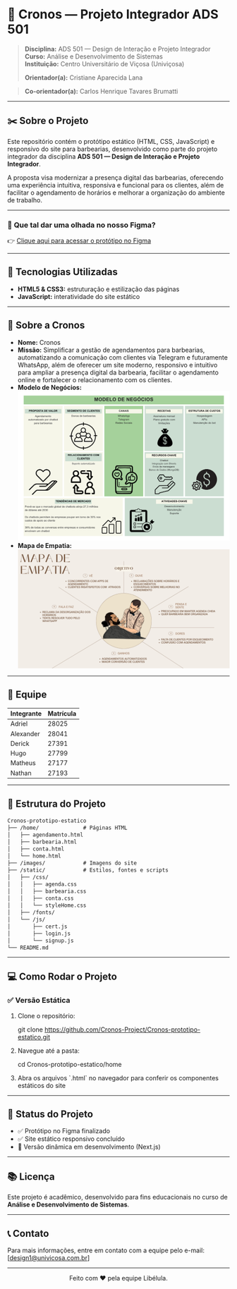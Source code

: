 # 💈 **Cronos — Projeto Integrador ADS 501**

> **Disciplina:** ADS 501 — Design de Interação e Projeto Integrador  
> **Curso:** Análise e Desenvolvimento de Sistemas  
> **Instituição:** Centro Universitário de Viçosa (Univiçosa) 
>  
> **Orientador(a):** Cristiane Aparecida Lana

> **Co-orientador(a):** Carlos Henrique Tavares Brumatti

---

## ✂️ **Sobre o Projeto**

Este repositório contém o protótipo estático (HTML, CSS, JavaScript) e responsivo do site para barbearias, desenvolvido como parte do projeto integrador da disciplina **ADS 501 — Design de Interação e Projeto Integrador**.

A proposta visa modernizar a presença digital das barbearias, oferecendo uma experiência intuitiva, responsiva e funcional para os clientes, além de facilitar o agendamento de horários e melhorar a organização do ambiente de trabalho.

---

### 🎨 **Que tal dar uma olhada no nosso Figma?**

👉 [Clique aqui para acessar o protótipo no Figma](https://www.figma.com/design/akoDZN6BD3FbpCyvoST5c4/Untitled?node-id=0-1&p=f&t=UpydMa4PvacYzxBa-0)

---

## 🚀 **Tecnologias Utilizadas**

- **HTML5 & CSS3:** estruturação e estilização das páginas  
- **JavaScript:** interatividade do site estático  

---

## 🏢 **Sobre a Cronos**

- **Nome:** Cronos
- **Missão:** Simplificar a gestão de agendamentos para barbearias, automatizando a comunicação com clientes via Telegram e futuramente WhatsApp, além de oferecer um site moderno, responsivo e intuitivo para ampliar a presença digital da barbearia, facilitar o agendamento online e fortalecer o relacionamento com os clientes.
- **Modelo de Negócios:** 
![Modelo de Negócio](images/modelo.png)
- **Mapa de Empatia:** 
![Logotipo Cronos](images/empatia.png)

---

## 👥 **Equipe**

| Integrante         | Matrícula                   |
|--------------------|-----------------------------|
| Adriel             | 28025                       |
| Alexander          | 28041                       |
| Derick             | 27391                       |
| Hugo               | 27799                       |
| Matheus            | 27177                       |
| Nathan             | 27193                       |

---

## 📂 **Estrutura do Projeto**

```
Cronos-prototipo-estatico
├── /home/              # Páginas HTML
│   ├── agendamento.html
│   ├── barbearia.html
│   ├── conta.html
│   └── home.html
├── /images/            # Imagens do site
├── /static/            # Estilos, fontes e scripts
│   ├── /css/
│   │   ├── agenda.css
│   │   ├── barbearia.css
│   │   ├── conta.css
│   │   └── styleHome.css
│   ├── /fonts/
│   └── /js/
│       ├── cert.js
│       ├── login.js
│       └── signup.js
└── README.md
```

---

## 💻 **Como Rodar o Projeto**

### ✅ Versão Estática

1. Clone o repositório:
   
   git clone https://github.com/Cronos-Project/Cronos-prototipo-estatico.git
   
2. Navegue até a pasta:
   
   cd Cronos-prototipo-estatico/home
   
3. Abra os arquivos \`.html\` no navegador para conferir os componentes estáticos do site

---

## 📌 **Status do Projeto**

- ✅ Protótipo no Figma finalizado
- ✅ Site estático responsivo concluído
- 🔄 Versão dinâmica em desenvolvimento (Next.js)

---

## 📚 **Licença**

Este projeto é acadêmico, desenvolvido para fins educacionais no curso de **Análise e Desenvolvimento de Sistemas**.

---

## 📞 **Contato**

Para mais informações, entre em contato com a equipe pelo e-mail: [design1@univicosa.com.br]

---

<p align="center">
  Feito com ❤️ pela equipe Libélula.
</p>
